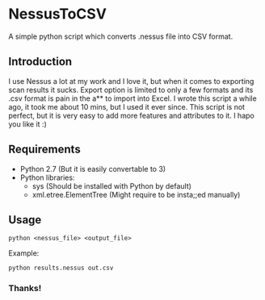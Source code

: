 # NessusToCSV
A simple python script which converts .nessus file into CSV format.



## Introduction
I use Nessus a lot at my work and I love it, but when it comes to exporting scan results it sucks. Export option is limited to only a few formats and its .csv format is pain in the a** to import into Excel.  I wrote this script a while ago, it took me about 10 mins, but I used it ever since.
This script is not perfect, but it is very easy to add more features and attributes to it. I hapo you like it :)



## Requirements
- Python 2.7 (But it is easily convertable to 3)
- Python libraries:
  - sys (Should be installed with Python by default)
  - xml.etree.ElementTree (Might require to be insta;;ed manually)



## Usage
```
python <nessus_file> <output_file>
```
Example:
```
python results.nessus out.csv
```



### Thanks!
